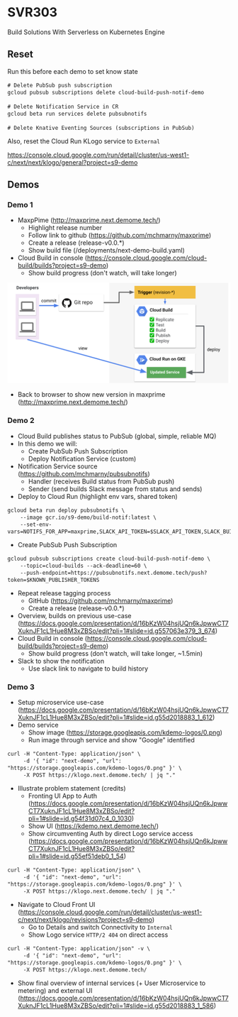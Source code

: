 # SVR303

Build Solutions With Serverless on Kubernetes Engine

## Reset

Run this before each demo to set know state

```shell
# Delete PubSub push subscription
gcloud pubsub subscriptions delete cloud-build-push-notif-demo

# Delete Notification Service in CR
gcloud beta run services delete pubsubnotifs

# Delete Knative Eventing Sources (subscriptions in PubSub)

```

Also, reset the Cloud Run KLogo service to `External`

https://console.cloud.google.com/run/detail/cluster/us-west1-c/next/next/klogo/general?project=s9-demo



## Demos

### Demo 1

* MaxpPime (http://maxprime.next.demome.tech/)
  * Highlight release number
  * Follow link to github (https://github.com/mchmarny/maxprime)
  * Create a release (release-v0.0.*)
  * Show build file (/deployments/next-demo-build.yaml)
* Cloud Build in console (https://console.cloud.google.com/cloud-build/builds?project=s9-demo)
  * Show build progress (don't watch, will take longer)

![Cloud Build Integration](img/cb.png "Cloud Build Integration")

* Back to browser to show new version in maxprime (http://maxprime.next.demome.tech/)


### Demo 2

* Cloud Build publishes status to PubSub (global, simple, reliable MQ)
* In this demo we will:
  * Create PubSub Push Subscription
  * Deploy Notification Service (custom)
* Notification Service source (https://github.com/mchmarny/pubsubnotifs)
  * Handler (receives Build status from PubSub push)
  * Sender (send builds Slack message from status and sends)
* Deploy to Cloud Run (highlight env vars, shared token)

```shell
gcloud beta run deploy pubsubnotifs \
    --image gcr.io/s9-demo/build-notif:latest \
    --set-env-vars=NOTIFS_FOR_APP=maxprime,SLACK_API_TOKEN=$SLACK_API_TOKEN,SLACK_BUILD_STATUS_CHANNEL=$SLACK_CHANNEL,KNOWN_PUBLISHER_TOKENS=$KNOWN_PUBLISHER_TOKENS
```

* Create PubSub Push Subscription

```shell
gcloud pubsub subscriptions create cloud-build-push-notif-demo \
    --topic=cloud-builds --ack-deadline=60 \
    --push-endpoint=https://pubsubnotifs.next.demome.tech/push?token=$KNOWN_PUBLISHER_TOKENS
```

* Repeat release tagging process
  * GitHub (https://github.com/mchmarny/maxprime)
  * Create a release (release-v0.0.*)
* Overview, builds on previous use-case (https://docs.google.com/presentation/d/16bKzW04hsjUQn6kJpwwCT7XuknJF1cL1Hue8M3xZBSo/edit?pli=1#slide=id.g557063e379_3_674)
* Cloud Build in console (https://console.cloud.google.com/cloud-build/builds?project=s9-demo)
  * Show build progress (don't watch, will take longer, ~1.5min)
* Slack to show the notification
  * Use slack link to navigate to build history


### Demo 3

* Setup microservice use-case (https://docs.google.com/presentation/d/16bKzW04hsjUQn6kJpwwCT7XuknJF1cL1Hue8M3xZBSo/edit?pli=1#slide=id.g55d2018883_1_612)
* Demo service
  * Show image (https://storage.googleapis.com/kdemo-logos/0.png)
  * Run image through service and show "Google" identified

```shell
curl -H "Content-Type: application/json" \
     -d '{ "id": "next-demo", "url": "https://storage.googleapis.com/kdemo-logos/0.png" }' \
     -X POST https://klogo.next.demome.tech/ | jq "."
```

* Illustrate problem statement (credits)
  * Fronting UI App to Auth (https://docs.google.com/presentation/d/16bKzW04hsjUQn6kJpwwCT7XuknJF1cL1Hue8M3xZBSo/edit?pli=1#slide=id.g54f31d07c4_0_1030)
  * Show UI (https://kdemo.next.demome.tech/)
  * Show circumventing Auth by direct Logo service access (https://docs.google.com/presentation/d/16bKzW04hsjUQn6kJpwwCT7XuknJF1cL1Hue8M3xZBSo/edit?pli=1#slide=id.g55ef51deb0_1_54)

```shell
curl -H "Content-Type: application/json" \
     -d '{ "id": "next-demo", "url": "https://storage.googleapis.com/kdemo-logos/0.png" }' \
     -X POST https://klogo.next.demome.tech/ | jq "."
```

* Navigate to Cloud Front UI (https://console.cloud.google.com/run/detail/cluster/us-west1-c/next/next/klogo/revisions?project=s9-demo)
  * Go to Details and switch Connectivity to `Internal`
  * Show Logo service `HTTP/2 404` on direct access

```shell
curl -H "Content-Type: application/json" -v \
     -d '{ "id": "next-demo", "url": "https://storage.googleapis.com/kdemo-logos/0.png" }' \
     -X POST https://klogo.next.demome.tech/
```

* Show final overview of internal services (+ User Microservice to metering) and external UI (https://docs.google.com/presentation/d/16bKzW04hsjUQn6kJpwwCT7XuknJF1cL1Hue8M3xZBSo/edit?pli=1#slide=id.g55d2018883_1_586)

